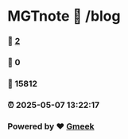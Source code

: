 # MGTnote :link: /blog 
### :page_facing_up: [2](/blog/tag.html) 
### :speech_balloon: 0 
### :hibiscus: 15812 
### :alarm_clock: 2025-05-07 13:22:17 
### Powered by :heart: [Gmeek](https://github.com/Meekdai/Gmeek)

